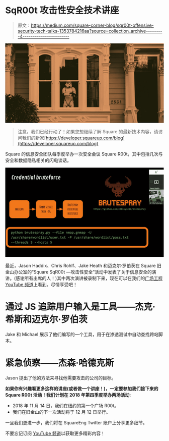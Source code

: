 # SqR00t 攻击性安全技术讲座

> 原文：<https://medium.com/square-corner-blog/sqr00t-offensive-security-tech-talks-1353784216aa?source=collection_archive---------4----------------------->

![](img/e364d94127f8d710ea288b79dc195820.png)

> 注意，我们已经行动了！如果您想继续了解 Square 的最新技术内容，请访问我们的新家[https://developer.squareup.com/blog](https://developer.squareup.com/blog)

Square 的信息安全团队每季度举办一次安全会议 Square R00t，其中包括几次与安全和数据隐私相关的闪电谈话。

![](img/0fef7fc994b97212180d56a3c1e6febf.png)

最近，Jason Haddix、Chris Rohlf、Jake Heath 和迈克尔·罗伯茨在 Square 旧金山办公室的“Square SqR00t —攻击性安全”活动中发表了关于信息安全的演讲。(感谢所有出席的人！)其中两次演讲被录制下来，现在可以在我们的[广场工程 YouTube 频道](https://www.youtube.com/user/SquareEngineering)上看到。尽情享受吧！

# 通过 JS 追踪用户输入是工具——杰克·希斯和迈克尔·罗伯茨

Jake 和 Michael 展示了他们编写的一个工具，用于在渗透测试中自动查找跨站脚本。

# 紧急侦察——杰森·哈德克斯

Jason 提出了他的方法来寻找他需要攻击的公司的目标。

**如果你有兴趣看更多这样的讲座(或者做一个讲座！)，一定要参加我们接下来的 Square R00t 活动！我们计划在 2018 年第四季度举办两场活动:**

*   2018 年 11 月 14 日，我们在纽约的第一个广场 R00t。
*   我们在旧金山的下一次活动将于 12 月 12 日举行。

一旦我们更进一步，我们将在 SquareEng Twitter 账户上分享更多细节。

不要忘记订阅 [YouTube 频道](https://youtube.com/channel/UCNpr4Uyoxie4Dxa_RAgpriA)以获取更多精彩内容！